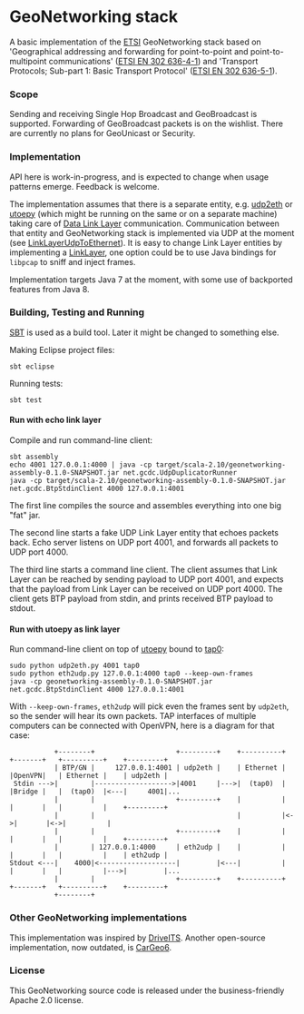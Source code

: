 # GeoNetworking stack

A basic implementation of the [ETSI](http://en.wikipedia.org/wiki/ETSI) GeoNetworking stack based on 'Geographical addressing and forwarding for point-to-point and point-to-multipoint communications' ([ETSI EN 302 636-4-1](http://webapp.etsi.org/wprogram/Report_WorkItem.asp?WKI_ID=38232)) and 'Transport Protocols; Sub-part 1: Basic Transport Protocol' ([ETSI EN 302 636-5-1](http://webapp.etsi.org/workprogram/Report_WorkItem.asp?WKI_ID=38233)).


### Scope

Sending and receiving Single Hop Broadcast and GeoBroadcast is supported. Forwarding of GeoBroadcast packets is on the wishlist. There are currently no plans for GeoUnicast or Security.


### Implementation

API here is work-in-progress, and is expected to change when usage patterns emerge. Feedback is welcome.

The implementation assumes that there is a separate entity, e.g. [udp2eth](https://github.com/jandejongh/udp2eth) or [utoepy](https://github.com/alexvoronov/utoepy) (which might be running on the same or on a separate machine) taking care of [Data Link Layer](http://en.wikipedia.org/wiki/Data_link_layer) communication. Communication between that entity and GeoNetworking stack is implemented via UDP at the moment (see [LinkLayerUdpToEthernet](https://github.com/alexvoronov/geonetworking/blob/master/src/main/java/net/gcdc/geonetworking/LinkLayerUdpToEthernet.java)). It is easy to change Link Layer entities by implementing a [LinkLayer](https://github.com/alexvoronov/geonetworking/blob/master/src/main/java/net/gcdc/geonetworking/LinkLayer.java), one option could be to use Java bindings for `libpcap` to sniff and inject frames.

Implementation targets Java 7 at the moment, with some use of backported features from Java 8.

### Building, Testing and Running

[SBT](http://www.scala-sbt.org/) is used as a build tool. Later it might be changed to something else. 

Making Eclipse project files: 

```
sbt eclipse
```

Running tests: 

```
sbt test
```

#### Run with echo link layer
Compile and run command-line client:

```
sbt assembly
echo 4001 127.0.0.1:4000 | java -cp target/scala-2.10/geonetworking-assembly-0.1.0-SNAPSHOT.jar net.gcdc.UdpDuplicatorRunner
java -cp target/scala-2.10/geonetworking-assembly-0.1.0-SNAPSHOT.jar net.gcdc.BtpStdinClient 4000 127.0.0.1:4001
```
The first line compiles the source and assembles everything into one big "fat" jar. 

The second line starts a fake UDP Link Layer entity that echoes packets back. Echo server listens on UDP port 4001, and forwards all packets to UDP port 4000.

The third line starts a command line client. The client assumes that Link Layer can be reached by sending payload to UDP port 4001, and expects that the payload from Link Layer can be received on UDP port 4000. The client gets BTP payload from stdin, and prints received BTP payload to stdout.

#### Run with utoepy as link layer

Run command-line client on top of [utoepy](https://github.com/alexvoronov/utoepy) bound to [tap0](http://en.wikipedia.org/wiki/TUN/TAP):

```
sudo python udp2eth.py 4001 tap0
sudo python eth2udp.py 127.0.0.1:4000 tap0 --keep-own-frames
java -cp geonetworking-assembly-0.1.0-SNAPSHOT.jar net.gcdc.BtpStdinClient 4000 127.0.0.1:4001
```

With `--keep-own-frames`, `eth2udp` will pick even the frames sent by `udp2eth`, so the sender will hear its own packets. TAP interfaces of multiple computers can be connected with OpenVPN, here is a diagram for that case:

```
           +--------+                    +---------+    +----------+   +-------+   +----------+    +---------+
           | BTP/GN |     127.0.0.1:4001 | udp2eth |    | Ethernet |   |OpenVPN|   | Ethernet |    | udp2eth |
 Stdin --->|        |------------------->|4001     |--->|  (tap0)  |   |Bridge |   |  (tap0)  |<---|     4001|...
           |        |                    +---------+    |          |   |       |   |          |    +---------+
           |        |                                   |          |<->|       |<->|          |               
           |        |                    +---------+    |          |   |       |   |          |    +---------+
           |        | 127.0.0.1:4000     | eth2udp |    |          |   |       |   |          |    | eth2udp |
Stdout <---|    4000|<-------------------|         |<---|          |   |       |   |          |--->|         |...
           |        |                    +---------+    +----------+   +-------+   +----------+    +---------+
           +--------+
```

### Other GeoNetworking implementations

This implementation was inspired by [DriveITS](https://github.com/Dimme/driveits). Another open-source implementation, now outdated, is [CarGeo6](http://www.cargeo6.org/).


### License

This GeoNetworking source code is released under the business-friendly Apache 2.0 license.
